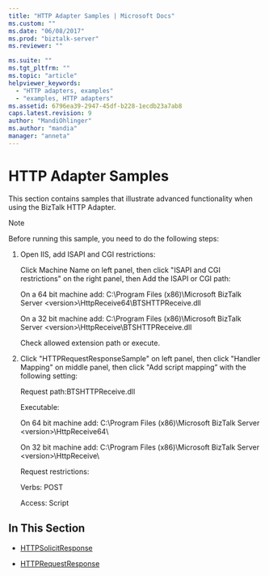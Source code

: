 ```yaml
---
title: "HTTP Adapter Samples | Microsoft Docs"
ms.custom: ""
ms.date: "06/08/2017"
ms.prod: "biztalk-server"
ms.reviewer: ""

ms.suite: ""
ms.tgt_pltfrm: ""
ms.topic: "article"
helpviewer_keywords: 
  - "HTTP adapters, examples"
  - "examples, HTTP adapters"
ms.assetid: 6796ea39-2947-45df-b228-1ecdb23a7ab8
caps.latest.revision: 9
author: "MandiOhlinger"
ms.author: "mandia"
manager: "anneta"
---
```

# HTTP Adapter Samples
This section contains samples that illustrate advanced functionality when using the BizTalk HTTP Adapter.  
  
> [!NOTE]
>  Before running this sample, you need to do the following steps:  
>   
>  1.  Open IIS, add ISAPI and CGI restrictions:  
>   
>      Click Machine Name on left panel, then click "ISAPI and CGI restrictions" on the right panel, then Add the ISAPI or CGI path:  
>   
>      On a 64 bit machine add:   C:\Program Files (x86)\Microsoft BizTalk Server \<version\>\HttpReceive64\BTSHTTPReceive.dll  
>   
>      On a 32 bit machine add:   C:\Program Files (x86)\Microsoft BizTalk Server \<version\>\HttpReceive\BTSHTTPReceive.dll  
>   
>      Check allowed extension path or execute.  
> 2.  Click "HTTPRequestResponseSample" on left panel, then click "Handler Mapping" on middle panel, then click "Add script mapping” with the following setting:  
>   
>      Request path:BTSHTTPReceive.dll  
>   
>      Executable:  
>   
>      On 64 bit machine add:   C:\Program Files (x86)\Microsoft BizTalk Server \<version\>\HttpReceive64\  
>   
>      On 32 bit machine add:   C:\Program Files (x86)\Microsoft BizTalk Server \<version\>\HttpReceive\  
>   
>      Request restrictions:  
>   
>      Verbs: POST  
>   
>      Access: Script  
  
## In This Section  
  
-   [HTTPSolicitResponse](../core/httpsolicitresponse.md)  
  
-   [HTTPRequestResponse](../core/httprequestresponse.md)